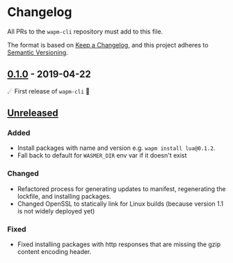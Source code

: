 # Changelog

All PRs to the `wapm-cli` repository must add to this file.

The format is based on [Keep a Changelog](https://keepachangelog.com/en/1.0.0/),
and this project adheres to [Semantic Versioning](https://semver.org/spec/v2.0.0.html).

## [0.1.0] - 2019-04-22
☄ First release of `wapm-cli` 🌌

## **[Unreleased]**

### Added
- Install packages with name and version e.g. `wapm install lua@0.1.2`.
- Fall back to default for `WASMER_DIR` env var if it doesn't exist
### Changed
- Refactored process for generating updates to manifest, regenerating the lockfile, and installing packages.
- Changed OpenSSL to statically link for Linux builds (because version 1.1 is not widely deployed yet)
### Fixed
- Fixed installing packages with http responses that are missing the gzip content encoding header.

[Unreleased]: https://github.com/wasmerio/wapm-cli/compare/0.1.0...HEAD
[0.1.0]: https://github.com/wasmerio/wapm-cli/releases/tag/v0.1.0
